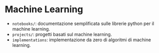 # Machine Learning

- `notebooks/`: documentazione semplificata sulle librerie python per il machine learning.
- `projects/`: progetti basati sul machine learning.
- `implementations`: implementazione da zero di algoritmi di machine learning.

